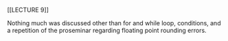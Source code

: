[[LECTURE 9]]


Nothing much was discussed other than for and while loop, conditions, and a repetition of the proseminar regarding floating point rounding errors.